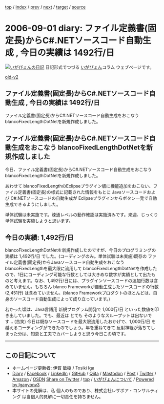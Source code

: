 [top](../index.html) 
 / [index](index.html) 
 / [prev](ig060828.html) 
 / [next](ig060902.html) 
 / [target](https://www.igapyon.jp/igapyon/diary/2006/ig060901.html) 
 / [source](https://github.com/igapyon/diary/blob/master/2006/ig060901.src.md) 

2006-09-01 diary: ファイル定義書(固定長)からC#.NETソースコード自動生成 , 今日の実績は 1492行/日
=====================================================================================================
[![いがぴょんの日記](https://www.igapyon.jp/igapyon/diary/images/iga200306s.jpg "いがぴょん")](https://www.igapyon.jp/igapyon/diary/memo/memoigapyon.html) 日記形式でつづる [いがぴょん](https://www.igapyon.jp/igapyon/diary/memo/memoigapyon.html)コラム ウェブページです。

[old-v2](ig060901-orig.html)

## ファイル定義書(固定長)からC#.NETソースコード自動生成 , 今日の実績は 1492行/日

ファイル定義書(固定長)からC#.NETソースコード自動生成をおこなう blancoFixedLengthDotNetを新規作成しました。


## ファイル定義書(固定長)からC#.NETソースコード自動生成をおこなう blancoFixedLengthDotNetを新規作成しました

今日、ファイル定義書(固定長)からC#.NETソースコード自動生成をおこなう blancoFixedLengthDotNetを新規作成しました。

あわせて blancoFixedLengthのEclipseプラグイン版に機能追加をおこない、ファイル定義書(固定長)の様式に記載された情報をもとに
Javaソースコードおよび C#.NETソースコードの自動生成が Eclipseプラグインからボタン一発で自動生成できるようにしました。

単体試験は未実施です。疎通レベルの動作確認は実施済みです。来週、じっくり単体試験を実施しようと思います。

## 今日の実績: 1,492行/日

blancoFixedLengthDotNetを新規作成したのですが、今日のプログラミングの実績は 1,492行/日 でした。(コーディングのみ。単体試験は未実施)既存の ファイル定義書(固定長)からJavaソースコード自動生成をおこなう blancoFixedLengthを最大限に流用して blancoFixedLengthDotNetを作成したので、1日にコーディング可能な行数としては大きめな数字が実績として出たものと考えます。なお、1,492行/日には、プラグインソースコードの追加行数は含めていません。もちろん
blanco Frameworkが自動生成したソースコードの行数 (2,451行) は含めていません。(blanco Frameworkプロダクトのほとんどは、自身のソースコード自動生成によって成り立っています。)

若かった頃は、Java言語用 新規プログラム開発で 1,000行/日 といった数値を叩き出していました。でも、最近は とても そのようなスループットは出ないです…
(苦笑) 今日は既存ソースコードを最大限流用したおかげで、1,000行/日 を越えるコーディングができたのでしょう。年を重ねてきて 反射神経が落ちてしまった分は、知恵と工夫でカバーしようと思う今日この頃です。


----------------------------------------------------------------------------------------------------

## この日記について

* ホームページ更新者: 伊賀 敏樹 / Tosiki Iga
* [Diary](https://www.igapyon.jp/igapyon/diary/) / [Facebook](https://www.facebook.com/igapyon) / [LinkedIn](https://www.linkedin.com/in/toshikiiga) / [GitHub](https://github.com/igapyon) / [Qiita](https://qiita.com/igapyon) / [Mastodon](https://social.vivaldi.net/@igapyon) / [Post](https://post.news/igapyon) / [Twitter](https://twitter.com/ToshikiIga) / [Amazon](https://www.amazon.co.jp/%E4%BC%8A%E8%B3%80-%E6%95%8F%E6%A8%B9/e/B004LTQWCQ) / [OSDN](https://ja.osdn.net/users/iga/)
[Share on Twitter](https://twitter.com/intent/tweet?hashtags=igapyon%2Cdiary%2C%E3%81%84%E3%81%8C%E3%81%B4%E3%82%87%E3%82%93&text=%E3%83%95%E3%82%A1%E3%82%A4%E3%83%AB%E5%AE%9A%E7%BE%A9%E6%9B%B8%28%E5%9B%BA%E5%AE%9A%E9%95%B7%29%E3%81%8B%E3%82%89C%23.NET%E3%82%BD%E3%83%BC%E3%82%B9%E3%82%B3%E3%83%BC%E3%83%89%E8%87%AA%E5%8B%95%E7%94%9F%E6%88%90+%2C+%E4%BB%8A%E6%97%A5%E3%81%AE%E5%AE%9F%E7%B8%BE%E3%81%AF+1492%E8%A1%8C%2F%E6%97%A5&url=https%3A%2F%2Fwww.igapyon.jp%2Figapyon%2Fdiary%2F2006%2Fig060901.html) / [top](../index.html) / [いがぴょんについて](https://www.igapyon.jp/igapyon/diary/memo/memoigapyon.html) / [Powered by Igapyonv3](https://github.com/igapyon/igapyonv3)
* 本サイトの見解は、私 個人のものであり、株式会社レザボア・コンサルティング は当個人的見解に一切責任を持ちません。 
